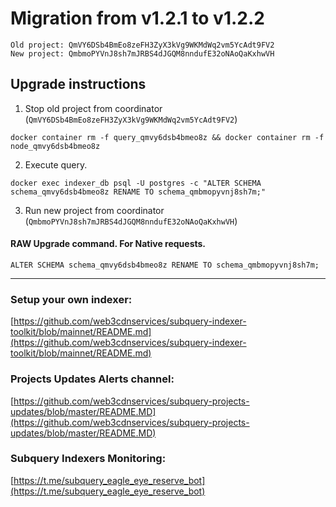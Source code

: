# Migration from v1.2.1 to v1.2.2
```
Old project: QmVY6DSb4BmEo8zeFH3ZyX3kVg9WKMdWq2vm5YcAdt9FV2
New project: QmbmoPYVnJ8sh7mJRBS4dJGQM8nndufE32oNAoQaKxhwVH
```


## Upgrade instructions
 1) Stop old project from coordinator (`QmVY6DSb4BmEo8zeFH3ZyX3kVg9WKMdWq2vm5YcAdt9FV2`)

```
docker container rm -f query_qmvy6dsb4bmeo8z && docker container rm -f node_qmvy6dsb4bmeo8z
```

 2) Execute query.

```
docker exec indexer_db psql -U postgres -c "ALTER SCHEMA schema_qmvy6dsb4bmeo8z RENAME TO schema_qmbmopyvnj8sh7m;"

```

 3) Run new project from coordinator (`QmbmoPYVnJ8sh7mJRBS4dJGQM8nndufE32oNAoQaKxhwVH`)

#### RAW Upgrade command. For Native requests.
`ALTER SCHEMA schema_qmvy6dsb4bmeo8z RENAME TO schema_qmbmopyvnj8sh7m;`


___
### Setup your own indexer:

[https://github.com/web3cdnservices/subquery-indexer-toolkit/blob/mainnet/README.md](https://github.com/web3cdnservices/subquery-indexer-toolkit/blob/mainnet/README.md)

### Projects Updates Alerts channel:

[https://github.com/web3cdnservices/subquery-projects-updates/blob/master/README.MD](https://github.com/web3cdnservices/subquery-projects-updates/blob/master/README.MD)

### Subquery Indexers Monitoring:

[https://t.me/subquery_eagle_eye_reserve_bot](https://t.me/subquery_eagle_eye_reserve_bot)
